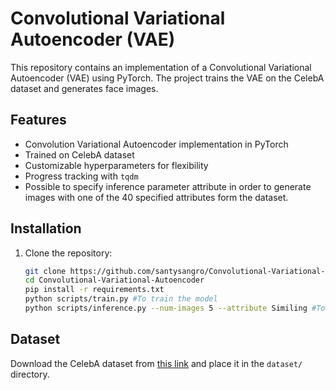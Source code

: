 # Convolutional Variational Autoencoder (VAE)

This repository contains an implementation of a Convolutional Variational Autoencoder (VAE) using PyTorch. The project trains the VAE on the CelebA dataset and generates face images.

## Features
- Convolution Variational Autoencoder implementation in PyTorch
- Trained on CelebA dataset
- Customizable hyperparameters for flexibility
- Progress tracking with `tqdm`
- Possible to specify inference parameter attribute in order to generate images with one of the 40 specified attributes form the dataset.  
## Installation

1. Clone the repository:
   ```bash
   git clone https://github.com/santysangro/Convolutional-Variational-Autoencoder.git
   cd Convolutional-Variational-Autoencoder  
   pip install -r requirements.txt 
   python scripts/train.py #To train the model
   python scripts/inference.py --num-images 5 --attribute Similing #To generate images


## Dataset
Download the CelebA dataset from [this link](https://mmlab.ie.cuhk.edu.hk/projects/CelebA.html) and place it in the `dataset/` directory.